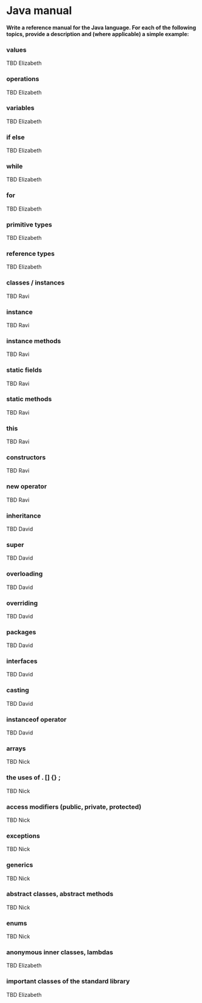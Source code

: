 # Java manual
**Write a reference manual for the Java language. For each of the following topics, provide a description and (where applicable) a simple example:**

### values

TBD Elizabeth

### operations

TBD Elizabeth

### variables

TBD Elizabeth

### if else

TBD Elizabeth

### while

TBD Elizabeth

### for

TBD Elizabeth

### primitive types

TBD Elizabeth

### reference types

TBD Elizabeth

### classes / instances

TBD Ravi

### instance

TBD Ravi

### instance methods

TBD Ravi

### static fields

TBD Ravi

### static methods

TBD Ravi

### this

TBD Ravi

### constructors

TBD Ravi

### new operator

TBD Ravi

### inheritance

TBD David

### super

TBD David

### overloading

TBD David

### overriding

TBD David

### packages

TBD David

### interfaces

TBD David

### casting

TBD David

### instanceof operator

TBD David

### arrays

TBD Nick

### the uses of . [] {} ;

  TBD Nick

### access modifiers (public, private, protected)

TBD Nick

### exceptions

TBD Nick

### generics

TBD Nick

### abstract classes, abstract methods

TBD Nick

### enums

TBD Nick

### anonymous inner classes, lambdas

TBD Elizabeth

### important classes of the standard library

TBD Elizabeth
